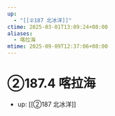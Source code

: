 ```yaml
---
up:
  - "[[②187 北冰洋]]"
ctime: 2025-03-01T13:09:24+08:00
aliases:
  - 喀拉海
mtime: 2025-09-09T12:37:06+08:00
---
```


# ②187.4 喀拉海

- up: [[②187 北冰洋]]
